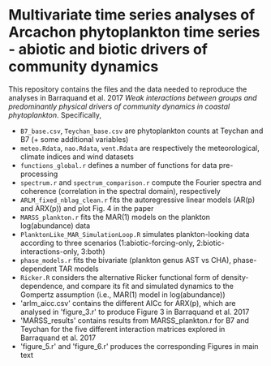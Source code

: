 # Multivariate time series analyses of Arcachon phytoplankton time series - abiotic and biotic drivers of community dynamics
This repository contains the files and the data needed to reproduce the analyses in Barraquand et al. 2017 *Weak interactions between groups and predominantly physical drivers of community dynamics in coastal phytoplankton*. Specifically, 

* `B7_base.csv`, `Teychan_base.csv` are phytoplankton counts at Teychan and B7 (+ some additional variables)
* `meteo.Rdata`, `nao.Rdata`, `vent.Rdata` are respectively the meteorological, climate indices and wind datasets
* `functions_global.r` defines a number of functions for data pre-processing
* `spectrum.r` and `spectrum_comparison.r` compute the Fourier spectra and coherence (correlation in the spectral domain), respectively
* `ARLM_fixed_nblag_clean.r` fits the autoregressive linear models (AR(p) and ARX(p)) and plot Fig. 4 in the paper
* `MARSS_plankton.r` fits the MAR(1) models on the plankton log(abundance) data
* `PlanktonLike_MAR_SimulationLoop.R` simulates plankton-looking data according to three scenarios (1:abiotic-forcing-only, 2:biotic-interactions-only, 3:both)
* `phase_models.r` fits the bivariate (plankton genus AST vs CHA), phase-dependent TAR models
* `Ricker.R` considers the alternative Ricker functional form of density-dependence, and compare its fit and simulated dynamics to the Gompertz assumption (i.e., MAR(1) model in log(abundance)) 
* 'arlm_aicc.csv' contains the different AICc for ARX(p), which are analysed in 'figure_3.r' to produce Figure 3 in Barraquand et al. 2017
* 'MARSS_results' contains results from MARSS_plankton.r for B7 and Teychan for the five different interaction matrices explored in Barraquand et al. 2017
* 'figure_5.r' and 'figure_6.r' produces the corresponding Figures in main text

